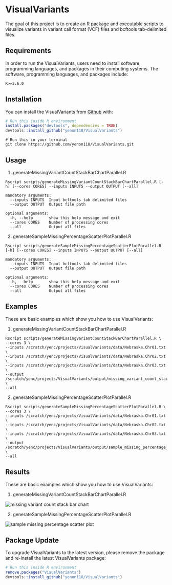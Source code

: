 
# VisualVariants

<!-- badges: start -->
<!-- badges: end -->

The goal of this project is to create an R package and executable scripts to visualize variants in variant call format (VCF) files and bcftools tab-delimited files.

## Requirements

In order to run the VisualVariants, users need to install software, programming languages, and packages in their computing systems.
The software, programming languages, and packages include: 

```
R>=3.6.0
``` 

## Installation

You can install the VisualVariants from [Github](https://github.com/yenon118/VisualVariants) with:

``` r
# Run this inside R environment
install.packages("devtools", dependencies = TRUE)
devtools::install_github("yenon118/VisualVariants")
```

``` 
# Run this in your terminal
git clone https://github.com/yenon118/VisualVariants.git
```

## Usage

1. generateMissingVariantCountStackBarChartParallel.R

```
Rscript scripts/generateMissingVariantCountStackBarChartParallel.R [-h] [--cores CORES] --inputs INPUTS --output OUTPUT [--all]

mandatory arguments:
  --inputs INPUTS  Input bcftools tab delimited files
  --output OUTPUT  Output file path

optional arguments:
  -h, --help       show this help message and exit
  --cores CORES    Number of processing cores
  --all            Output all files
```

2. generateSampleMissingPercentageScatterPlotParallel.R

```
Rscript scripts/generateSampleMissingPercentageScatterPlotParallel.R [-h] [--cores CORES] --inputs INPUTS --output OUTPUT [--all]

mandatory arguments:
  --inputs INPUTS  Input bcftools tab delimited files
  --output OUTPUT  Output file path

optional arguments:
  -h, --help       show this help message and exit
  --cores CORES    Number of processing cores
  --all            Output all files
```

## Examples

These are basic examples which show you how to use VisualVariants:

1. generateMissingVariantCountStackBarChartParallel.R

```
Rscript scripts/generateMissingVariantCountStackBarChartParallel.R \
--cores 3 \
--inputs /scratch/yenc/projects/VisualVariants/data/Nebraska.Chr01.txt \
--inputs /scratch/yenc/projects/VisualVariants/data/Nebraska.Chr02.txt \
--inputs /scratch/yenc/projects/VisualVariants/data/Nebraska.Chr03.txt \
--output /scratch/yenc/projects/VisualVariants/output/missing_variant_count_stack_bar_chart.png \
--all
```

2. generateSampleMissingPercentageScatterPlotParallel.R

```
Rscript scripts/generateSampleMissingPercentageScatterPlotParallel.R \
--cores 3 \
--inputs /scratch/yenc/projects/VisualVariants/data/Nebraska.Chr01.txt \
--inputs /scratch/yenc/projects/VisualVariants/data/Nebraska.Chr02.txt \
--inputs /scratch/yenc/projects/VisualVariants/data/Nebraska.Chr03.txt \
--output /scratch/yenc/projects/VisualVariants/output/sample_missing_percentage_scatter_plot.png \
--all
```

## Results

These are basic examples which show you how to use VisualVariants:

1. generateMissingVariantCountStackBarChartParallel.R

![missing variant count stack bar chart](https://user-images.githubusercontent.com/22091525/104143512-667a9f00-5385-11eb-95cc-4ed2fa0396da.png)

2. generateSampleMissingPercentageScatterPlotParallel.R

![sample missing percentage scatter plot](https://user-images.githubusercontent.com/22091525/104143516-68dcf900-5385-11eb-9073-5dfb292d2cd7.png)

## Package Update

To upgrade VisualVariants to the latest version, please remove the package and re-install the latest VisualVariants package:

``` r
# Run this inside R environment
remove.packages("VisualVariants")
devtools::install_github("yenon118/VisualVariants")
```
